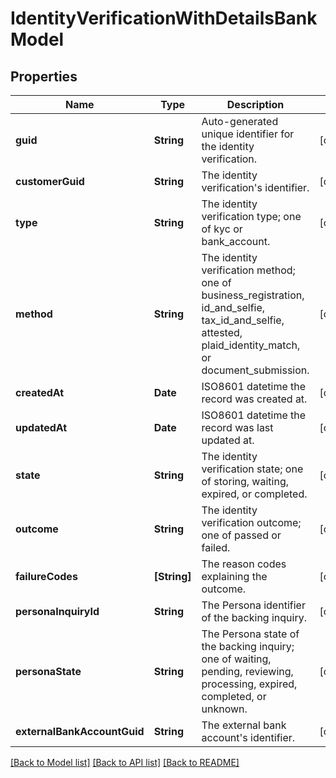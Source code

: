 # IdentityVerificationWithDetailsBankModel

## Properties
Name | Type | Description | Notes
------------ | ------------- | ------------- | -------------
**guid** | **String** | Auto-generated unique identifier for the identity verification. | [optional] 
**customerGuid** | **String** | The identity verification&#39;s identifier. | [optional] 
**type** | **String** | The identity verification type; one of kyc or bank_account. | [optional] 
**method** | **String** | The identity verification method; one of business_registration, id_and_selfie, tax_id_and_selfie, attested, plaid_identity_match, or document_submission. | [optional] 
**createdAt** | **Date** | ISO8601 datetime the record was created at. | [optional] 
**updatedAt** | **Date** | ISO8601 datetime the record was last updated at. | [optional] 
**state** | **String** | The identity verification state; one of storing, waiting, expired, or completed. | [optional] 
**outcome** | **String** | The identity verification outcome; one of passed or failed. | [optional] 
**failureCodes** | **[String]** | The reason codes explaining the outcome. | [optional] 
**personaInquiryId** | **String** | The Persona identifier of the backing inquiry. | [optional] 
**personaState** | **String** | The Persona state of the backing inquiry; one of waiting, pending, reviewing, processing, expired, completed, or unknown. | [optional] 
**externalBankAccountGuid** | **String** | The external bank account&#39;s identifier. | [optional] 

[[Back to Model list]](../README.md#documentation-for-models) [[Back to API list]](../README.md#documentation-for-api-endpoints) [[Back to README]](../README.md)


